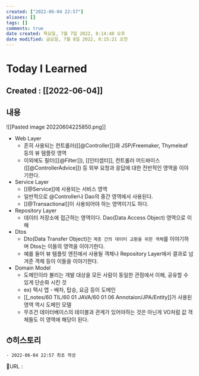 ```yaml
---
created: ["2022-06-04 22:57"]
aliases: []
tags: []
comments: true
date created: 목요일, 7월 7일 2022, 8:14:40 오후
date modified: 금요일, 7월 8일 2022, 8:15:21 오전
---
```


# Today I Learned
## Created : [[2022-06-04]]

## 내용
![[Pasted image 20220604225850.png]]

- Web Layer
	- 흔히 사용되는 컨트롤러([[@Controller]])와 JSP/Freemaker, Thymeleaf 등의 뷰 템플릿 영역
	- 이외에도 필터([[@Filter]]), [[인터셉터]], 컨트롤러 어드바이스([[@ControllerAdvice]]) 등 외부 요청과 응답에 대한 전반적인 영역을 이야기한다.
- Service Layer
	- [[@Service]]에 사용되는 서비스 영역
	- 일반적으로 @Controller나 Dao의 중간 영역에서 사용된다.
	- [[@Transactional]]이 사용되어야 하는 영역이기도 하다.
- Repository Layer
	- 데이터 저장소에 접근하는 영역이다. 
	  Dao(Data Access Object) 영역으로 이해
- Dtos
	- Dto(Data Transfer Object)는 `계층 간의 데이터 교환을 위한 객체`를 이야기하며 Dtos는 이들의 영역을 이야기한다.
	- 예를 들어 뷰 템플릿 엔진에서 사용될 객체나 Repository Layer에서 결과로 넘겨준 객체 등이 이들을 이야기한다.
- Domain Model
	- 도메인이라 불리는 개발 대상을 모든 사람이 동일한 관점에서 이해, 공유할 수 있게 단순화 시킨 것
	- ex) 택시 앱 - 배차, 탑승, 요금 등이 도메인
	- [[_notes/60 TIL/60 01 JAVA/60 01 06 Annotaion/JPA/Entity]]가 사용된 영역 역시 도메인 모델
	- 무조건 데이터베이스의 테이블과 관계가 있어야하는 것은 아닌게 VO처럼 값 객체들도 이 영역에 해당이 된다.

## ⏱히스토리
	- 2022-06-04 22:57 최초 작성


📙URL :